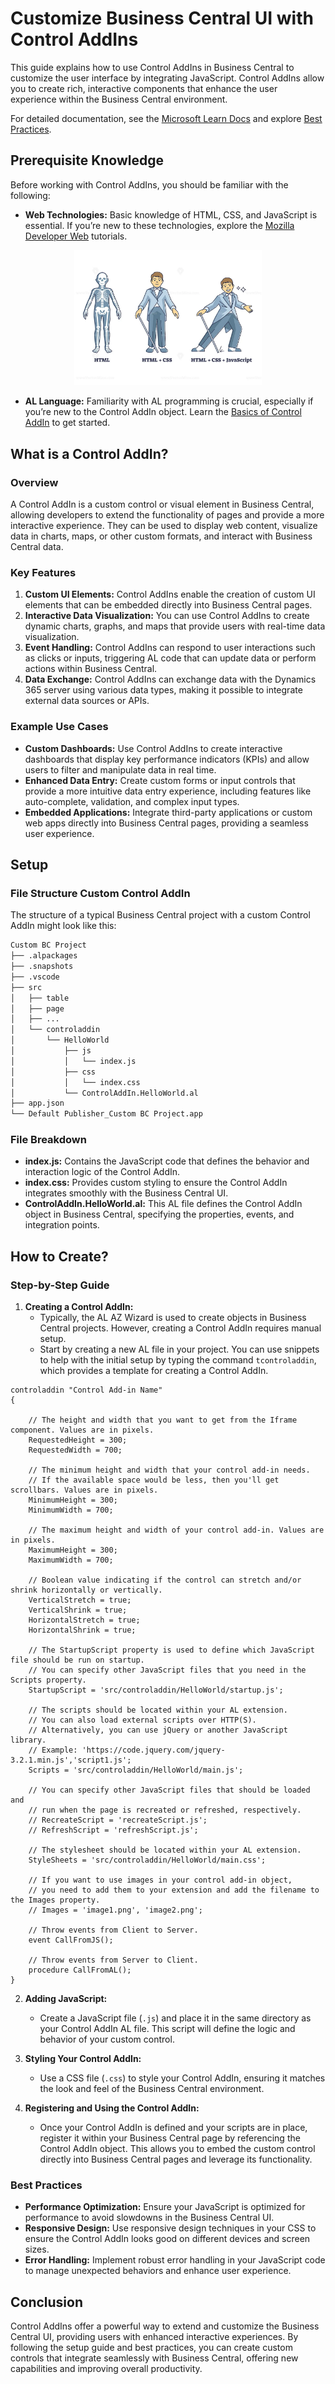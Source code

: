 
# Customize Business Central UI with Control AddIns

This guide explains how to use Control AddIns in Business Central to customize the user interface by integrating JavaScript. Control AddIns allow you to create rich, interactive components that enhance the user experience within the Business Central environment.

For detailed documentation, see the [Microsoft Learn Docs](https://learn.microsoft.com/en-us/dynamics365/business-central/dev-itpro/developer/devenv-control-addin-style) and explore [Best Practices](https://learn.microsoft.com/en-us/dynamics365/business-central/dev-itpro/developer/devenv-control-addin-bestpractices).

## Prerequisite Knowledge

Before working with Control AddIns, you should be familiar with the following:

- **Web Technologies:** Basic knowledge of HTML, CSS, and JavaScript is essential. If you’re new to these technologies, explore the [Mozilla Developer Web](https://developer.mozilla.org/en-US/docs/Learn) tutorials.

<div align="center">
  <img width="300" alt="Shows an illustrated sun in light mode and a moon with stars in dark mode." src="./Resources/html_css_javascript_suit.webp">
</div>

- **AL Language:** Familiarity with AL programming is crucial, especially if you’re new to the Control AddIn object. Learn the [Basics of Control AddIn](https://learn.microsoft.com/en-us/dynamics365/business-central/dev-itpro/developer/devenv-control-addin-object) to get started.

## What is a Control AddIn?

### Overview
A Control AddIn is a custom control or visual element in Business Central, allowing developers to extend the functionality of pages and provide a more interactive experience. They can be used to display web content, visualize data in charts, maps, or other custom formats, and interact with Business Central data.

### Key Features
1. **Custom UI Elements:** Control AddIns enable the creation of custom UI elements that can be embedded directly into Business Central pages.
2. **Interactive Data Visualization:** You can use Control AddIns to create dynamic charts, graphs, and maps that provide users with real-time data visualization.
3. **Event Handling:** Control AddIns can respond to user interactions such as clicks or inputs, triggering AL code that can update data or perform actions within Business Central.
4. **Data Exchange:** Control AddIns can exchange data with the Dynamics 365 server using various data types, making it possible to integrate external data sources or APIs.

### Example Use Cases
- **Custom Dashboards:** Use Control AddIns to create interactive dashboards that display key performance indicators (KPIs) and allow users to filter and manipulate data in real time.
- **Enhanced Data Entry:** Create custom forms or input controls that provide a more intuitive data entry experience, including features like auto-complete, validation, and complex input types.
- **Embedded Applications:** Integrate third-party applications or custom web apps directly into Business Central pages, providing a seamless user experience.


## Setup

### File Structure Custom Control AddIn
The structure of a typical Business Central project with a custom Control AddIn might look like this:

```md
Custom BC Project
├── .alpackages
├── .snapshots
├── .vscode
├── src
│   ├── table
│   ├── page 
│   ├── ...
│   └── controladdin
│       └── HelloWorld
│           ├── js
│           │   └── index.js
│           ├── css
│           │   └── index.css
│           └── ControlAddIn.HelloWorld.al
├── app.json
└── Default Publisher_Custom BC Project.app
```

### File Breakdown
- **index.js:** Contains the JavaScript code that defines the behavior and interaction logic of the Control AddIn.
- **index.css:** Provides custom styling to ensure the Control AddIn integrates smoothly with the Business Central UI.
- **ControlAddIn.HelloWorld.al:** This AL file defines the Control AddIn object in Business Central, specifying the properties, events, and integration points.

## How to Create?

### Step-by-Step Guide
1. **Creating a Control AddIn:**
   - Typically, the AL AZ Wizard is used to create objects in Business Central projects. However, creating a Control AddIn requires manual setup.
   - Start by creating a new AL file in your project. You can use snippets to help with the initial setup by typing the command `tcontroladdin`, which provides a template for creating a Control AddIn.
```AL
controladdin "Control Add-in Name"
{

    // The height and width that you want to get from the Iframe component. Values are in pixels.
    RequestedHeight = 300;
    RequestedWidth = 700;

    // The minimum height and width that your control add-in needs. 
    // If the available space would be less, then you'll get scrollbars. Values are in pixels.
    MinimumHeight = 300;
    MinimumWidth = 700;

    // The maximum height and width of your control add-in. Values are in pixels.
    MaximumHeight = 300;
    MaximumWidth = 700;

    // Boolean value indicating if the control can stretch and/or shrink horizontally or vertically.
    VerticalStretch = true;
    VerticalShrink = true;
    HorizontalStretch = true;
    HorizontalShrink = true;

    // The StartupScript property is used to define which JavaScript file should be run on startup. 
    // You can specify other JavaScript files that you need in the Scripts property.
    StartupScript = 'src/controladdin/HelloWorld/startup.js';

    // The scripts should be located within your AL extension. 
    // You can also load external scripts over HTTP(S). 
    // Alternatively, you can use jQuery or another JavaScript library.
    // Example: 'https://code.jquery.com/jquery-3.2.1.min.js','script1.js';
    Scripts = 'src/controladdin/HelloWorld/main.js';

    // You can specify other JavaScript files that should be loaded and 
    // run when the page is recreated or refreshed, respectively.
    // RecreateScript = 'recreateScript.js';
    // RefreshScript = 'refreshScript.js';

    // The stylesheet should be located within your AL extension. 
    StyleSheets = 'src/controladdin/HelloWorld/main.css';

    // If you want to use images in your control add-in object, 
    // you need to add them to your extension and add the filename to the Images property.
    // Images = 'image1.png', 'image2.png';

    // Throw events from Client to Server.
    event CallFromJS();

    // Throw events from Server to Client.
    procedure CallFromAL();
}
```

2. **Adding JavaScript:**
   - Create a JavaScript file (`.js`) and place it in the same directory as your Control AddIn AL file. This script will define the logic and behavior of your custom control.

3. **Styling Your Control AddIn:**
   - Use a CSS file (`.css`) to style your Control AddIn, ensuring it matches the look and feel of the Business Central environment.

4. **Registering and Using the Control AddIn:**
   - Once your Control AddIn is defined and your scripts are in place, register it within your Business Central page by referencing the Control AddIn object. This allows you to embed the custom control directly into Business Central pages and leverage its functionality.

### Best Practices
- **Performance Optimization:** Ensure your JavaScript is optimized for performance to avoid slowdowns in the Business Central UI.
- **Responsive Design:** Use responsive design techniques in your CSS to ensure the Control AddIn looks good on different devices and screen sizes.
- **Error Handling:** Implement robust error handling in your JavaScript code to manage unexpected behaviors and enhance user experience.


## Conclusion

Control AddIns offer a powerful way to extend and customize the Business Central UI, providing users with enhanced interactive experiences. By following the setup guide and best practices, you can create custom controls that integrate seamlessly with Business Central, offering new capabilities and improving overall productivity.
